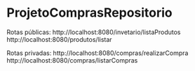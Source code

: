 # ProjetoComprasRepositorio

Rotas públicas: 
http://localhost:8080/invetario/listaProdutos 
http://localhost:8080/produtos/listar 

Rotas privadas:
http://localhost:8080/compras/realizarCompra
http://localhost:8080/compras/listarCompras
